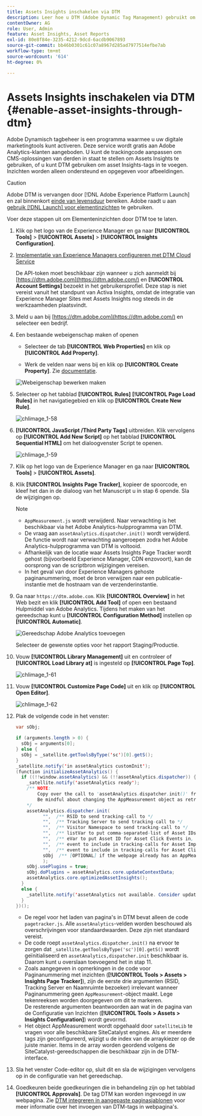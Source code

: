 ```yaml
---
title: Assets Insights inschakelen via DTM
description: Leer hoe u DTM (Adobe Dynamic Tag Management) gebruikt om Elementen in te schakelen.
contentOwner: AG
role: User, Admin
feature: Asset Insights, Asset Reports
exl-id: 80e8f84e-3235-4212-9dcd-6acdb9067893
source-git-commit: bb46b0301c61c07a8967d285ad7977514efbe7ab
workflow-type: tm+mt
source-wordcount: '614'
ht-degree: 0%

---
```


# Assets Insights inschakelen via DTM {#enable-asset-insights-through-dtm}

Adobe Dynamisch tagbeheer is een programma waarmee u uw digitale marketingtools kunt activeren. Deze service wordt gratis aan Adobe Analytics-klanten aangeboden. U kunt de trackingcode aanpassen om CMS-oplossingen van derden in staat te stellen om Assets Insights te gebruiken, of u kunt DTM gebruiken om asset Insights-tags in te voegen. Inzichten worden alleen ondersteund en opgegeven voor afbeeldingen.

>[!CAUTION]
>
>Adobe DTM is vervangen door [!DNL Adobe Experience Platform Launch] en zal binnenkort [einde van levensduur](https://medium.com/launch-by-adobe/dtm-plans-for-a-sunset-3c6aab003a6f) bereiken. Adobe raadt u aan [gebruik [!DNL Launch] voor elementinzichten](https://experienceleague.adobe.com/docs/experience-manager-learn/assets/advanced/asset-insights-launch-tutorial.html) te gebruiken.

Voer deze stappen uit om Elementeninzichten door DTM toe te laten.

1. Klik op het logo van de Experience Manager en ga naar **[!UICONTROL Tools]** > **[!UICONTROL Assets]** > **[!UICONTROL Insights Configuration]**.
1. [Implementatie van Experience Managers configureren met DTM Cloud Service](/help/sites-administering/dtm.md)

   De API-token moet beschikbaar zijn wanneer u zich aanmeldt bij [https://dtm.adobe.com](https://dtm.adobe.com/) en **[!UICONTROL Account Settings]** bezoekt in het gebruikersprofiel. Deze stap is niet vereist vanuit het standpunt van Activa Insights, omdat de integratie van Experience Manager Sites met Assets Insights nog steeds in de werkzaamheden plaatsvindt.

1. Meld u aan bij [https://dtm.adobe.com](https://dtm.adobe.com/) en selecteer een bedrijf.
1. Een bestaande webeigenschap maken of openen

   * Selecteer de tab **[!UICONTROL Web Properties]** en klik op **[!UICONTROL Add Property]**.

   * Werk de velden naar wens bij en klik op **[!UICONTROL Create Property]**. Zie [documentatie](https://experienceleague.adobe.com/docs/experience-manager-learn/getting-started-wknd-tutorial-develop/overview.html).

   ![Webeigenschap bewerken maken](assets/Create-edit-web-property.png)

1. Selecteer op het tabblad **[!UICONTROL Rules]** **[!UICONTROL Page Load Rules]** in het navigatiegebied en klik op **[!UICONTROL Create New Rule]**.

   ![chlimage_1-58](assets/chlimage_1-194.png)

1. **[!UICONTROL JavaScript /Third Party Tags]** uitbreiden. Klik vervolgens op **[!UICONTROL Add New Script]** op het tabblad **[!UICONTROL Sequential HTML]** om het dialoogvenster Script te openen.

   ![chlimage_1-59](assets/chlimage_1-195.png)

1. Klik op het logo van de Experience Manager en ga naar **[!UICONTROL Tools]** > **[!UICONTROL Assets]**.
1. Klik **[!UICONTROL Insights Page Tracker]**, kopieer de spoorcode, en kleef het dan in de dialoog van het Manuscript u in stap 6 opende. Sla de wijzigingen op.

   >[!NOTE]
   >
   >* `AppMeasurement.js` wordt verwijderd. Naar verwachting is het beschikbaar via het Adobe Analytics-hulpprogramma van DTM.
   >* De vraag aan `assetAnalytics.dispatcher.init()` wordt verwijderd. De functie wordt naar verwachting aangeroepen zodra het Adobe Analytics-hulpprogramma van DTM is voltooid.
   >* Afhankelijk van de locatie waar Assets Insights Page Tracker wordt gehost (bijvoorbeeld Experience Manager, CDN enzovoort), kan de oorsprong van de scriptbron wijzigingen vereisen.
   >* In het geval van door Experience Managers gehoste paginanummering, moet de bron verwijzen naar een publicatie-instantie met de hostnaam van de verzenderinstantie.


1. Ga naar `https://dtm.adobe.com`. Klik **[!UICONTROL Overview]** in het Web bezit en klik **[!UICONTROL Add Tool]** of open een bestaand Hulpmiddel van Adobe Analytics. Tijdens het maken van het gereedschap kunt u **[!UICONTROL Configuration Method]** instellen op **[!UICONTROL Automatic]**.

   ![Gereedschap Adobe Analytics toevoegen](assets/Add-Adobe-Analytics-Tool.png)

   Selecteer de gewenste opties voor het rapport Staging/Productie.

1. Vouw **[!UICONTROL Library Management]** uit en controleer of **[!UICONTROL Load Library at]** is ingesteld op **[!UICONTROL Page Top]**.

   ![chlimage_1-61](assets/chlimage_1-197.png)

1. Vouw **[!UICONTROL Customize Page Code]** uit en klik op **[!UICONTROL Open Editor]**.

   ![chlimage_1-62](assets/chlimage_1-198.png)

1. Plak de volgende code in het venster:

   ```Java
   var sObj;
   
   if (arguments.length > 0) {
     sObj = arguments[0];
   } else {
     sObj = _satellite.getToolsByType('sc')[0].getS();
   }
   _satellite.notify('in assetAnalytics customInit');
   (function initializeAssetAnalytics() {
     if ((!!window.assetAnalytics) && (!!assetAnalytics.dispatcher)) {
       _satellite.notify('assetAnalytics ready');
       /** NOTE:
           Copy over the call to 'assetAnalytics.dispatcher.init()' from Assets Pagetracker
           Be mindful about changing the AppMeasurement object as retrieved above.
       */
       assetAnalytics.dispatcher.init(
             "",  /** RSID to send tracking-call to */
             "",  /** Tracking Server to send tracking-call to */
             "",  /** Visitor Namespace to send tracking-call to */
             "",  /** listVar to put comma-separated-list of Asset IDs for Asset Impression Events in tracking-call, e.g. 'listVar1' */
             "",  /** eVar to put Asset ID for Asset Click Events in, e.g. 'eVar3' */
             "",  /** event to include in tracking-calls for Asset Impression Events, e.g. 'event8' */
             "",  /** event to include in tracking-calls for Asset Click Events, e.g. 'event7' */
             sObj  /** [OPTIONAL] if the webpage already has an AppMeasurement object, include the object here. If unspecified, Pagetracker Core shall create its own AppMeasurement object */
             );
       sObj.usePlugins = true;
       sObj.doPlugins = assetAnalytics.core.updateContextData;
       assetAnalytics.core.optimizedAssetInsights();
     }
     else {
       _satellite.notify('assetAnalytics not available. Consider updating the Custom Page Code', 4);
     }
   })();
   ```

   * De regel voor het laden van pagina&#39;s in DTM bevat alleen de code `pagetracker.js`. Alle `assetAnalytics`-velden worden beschouwd als overschrijvingen voor standaardwaarden. Deze zijn niet standaard vereist.
   * De code roept `assetAnalytics.dispatcher.init()` na ervoor te zorgen dat `_satellite.getToolsByType('sc')[0].getS()` wordt geïnitialiseerd en `assetAnalytics,dispatcher.init` beschikbaar is. Daarom kunt u overslaan toevoegend het in stap 11.
   * Zoals aangegeven in opmerkingen in de code voor Paginanummering met inzichten (**[!UICONTROL Tools > Assets > Insights Page Tracker]**), zijn de eerste drie argumenten (RSID, Tracking Server en Naamruimte bezoeker) irrelevant wanneer Paginanummering geen `AppMeasurement`-object maakt. Lege tekenreeksen worden doorgegeven om dit te markeren.\
      De resterende argumenten beantwoorden aan wat in de pagina van de Configuratie van Inzichten (**[!UICONTROL Tools > Assets > Insights Configuration]**) wordt gevormd.
   * Het object AppMeasurement wordt opgehaald door `satelliteLib` te vragen voor alle beschikbare SiteCatalyst engines. Als er meerdere tags zijn geconfigureerd, wijzigt u de index van de arraykiezer op de juiste manier. Items in de array worden geordend volgens de SiteCatalyst-gereedschappen die beschikbaar zijn in de DTM-interface.

1. Sla het venster Code-editor op, sluit dit en sla de wijzigingen vervolgens op in de configuratie van het gereedschap.
1. Goedkeuren beide goedkeuringen die in behandeling zijn op het tabblad **[!UICONTROL Approvals]**. De tag DTM kan worden ingevoegd in uw webpagina. Zie [DTM integreren in aangepaste paginasjablonen](https://blogs.adobe.com/experiencedelivers/experience-management/integrating-dtm-custom-aem6-page-template/) voor meer informatie over het invoegen van DTM-tags in webpagina&#39;s.
